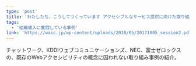 ```yaml
---
type: 'post'
title: 'わたしたち、こうしてつくっています アクセシブルなサービス提供に向けた取り組み '
tags:
  - '組織導入に奮闘している事例'
link: 'https://waic.jp/wp-content/uploads/2018/05/20171005_session2.pdf'
---
```

チャットワーク、KDDIウェブコミュニケーションズ、NEC、富士ゼロックスの、既存のWebアクセシビリティの概念に囚われない取り組み事例の紹介。
